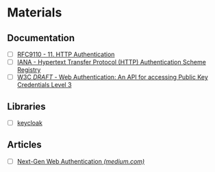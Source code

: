# Materials

## Documentation

- [ ] [RFC9110 - 11. HTTP Authentication](https://www.rfc-editor.org/rfc/rfc9110.html#section-11)
- [ ] [IANA - Hypertext Transfer Protocol (HTTP) Authentication Scheme Registry](https://www.iana.org/assignments/http-authschemes/http-authschemes.xhtml)
- [ ] [W3C *DRAFT* - Web Authentication: An API for accessing Public Key Credentials Level 3](https://w3c.github.io/webauthn)

## Libraries

- [ ] [keycloak](https://github.com/keycloak/keycloak)

## Articles

- [ ] [Next-Gen Web Authentication *(medium.com)*](https://medium.com/@vladimir.prus/next-gen-web-authentication-59f487ea340)
